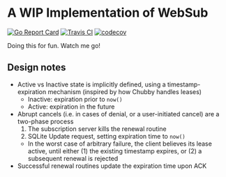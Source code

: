 # A WIP Implementation of WebSub

[![Go Report Card](https://goreportcard.com/badge/github.com/adamsanghera/go-websub?style=flat)](https://goreportcard.com/report/github.com/adamsanghera/go-websub)
[![Travis CI](https://travis-ci.com/adamsanghera/go-websub.svg?branch=master)](https://travis-ci.com)
[![codecov](https://codecov.io/gh/adamsanghera/go-websub/branch/master/graph/badge.svg)](https://codecov.io/gh/adamsanghera/go-websub)

Doing this for fun.  Watch me go!

## Design notes

- Active vs Inactive state is implicitly defined, using a timestamp-expiration mechanism (inspired by how Chubby handles leases)
  - Inactive: expiration prior to `now()`
  - Active: expiration in the future
- Abrupt cancels (i.e. in cases of denial, or a user-initiated cancel) are a two-phase process
  1. The subscription server kills the renewal routine
  1. SQLite Update request, setting expiration time to `now()`
  - In the worst case of arbitrary failure, the client believes its lease active, until either (1) the existing timestamp expires, or (2) a subsequent renewal is rejected
- Successful renewal routines update the expiration time upon ACK
